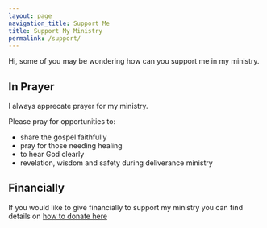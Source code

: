 ```yaml
---
layout: page
navigation_title: Support Me
title: Support My Ministry
permalink: /support/
---
```


Hi, some of you may be wondering how can you support me in my ministry.


## In Prayer
I always apprecate prayer for my ministry.

Please pray for opportunities to:
- share the gospel faithfully
- pray for those needing healing
- to hear God clearly
- revelation, wisdom and safety during deliverance ministry

## Financially

If you would like to give financially to support my ministry you can find details on <a href="/donations.pdf">how to donate here</a>
